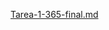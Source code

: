 [Tarea-1-365-final.md](https://github.com/gengel27/Tarea-1-gabriel-engel-FINAL/files/6360890/Tarea-1-365-final.md)
